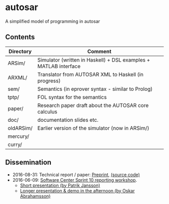 autosar
=======

A simplified model of programming in autosar

## Contents

| Directory  | Comment |
| ---------- | ------- |
| ARSim/     | Simulator (written in Haskell) + DSL examples + MATLAB interface |
| ARXML/     | Translator from AUTOSAR XML to Haskell (in progress)    |
| sem/       | Semantics (in eprover syntax - similar to Prolog) |
| tptp/      | FOL syntax for the semantics |
| paper/     | Research paper draft about the AUTOSAR core calculus    |
| doc/       | documentation slides etc. |
| oldARSim/  | Earlier version of the simulator (now in ARSim/)        |
| mercury/   |
| curry/     |

## Dissemination

* 2016-08-31: Technical report / paper: [Preprint](http://www.cse.chalmers.se/~patrikj/papers/NordlanderJansson_ASemanticOfCoreAUTOSAR_preprint_2016-08.pdf), [(source code)](paper/)
* 2016-06-09: [Software Center Sprint 10 reporting workshop](http://www.software-center.se/news-events/n//software-center-sprint-10-reporting-workshop.cid1376373).
    * [Short presentation (by Patrik Jansson)](http://www.cse.chalmers.se/~patrikj/talks/2016-06-09_RAWFP@SoftwareCentre.pdf)
    * [Longer presentation & demo in the afternoon (by Oskar Abrahamsson)](slides_scws10_oskar.pdf)
